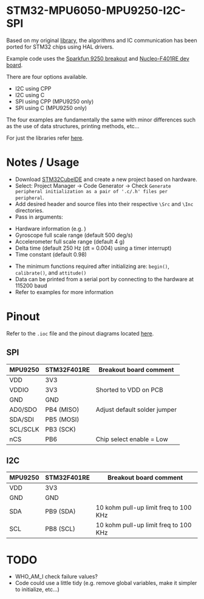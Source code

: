 # STM32-MPU6050-MPU9250-I2C-SPI
Based on my original [library](https://github.com/MarkSherstan/MPU-6050-9250-I2C-CompFilter), the algorithms and IC communication has been ported for STM32 chips using HAL drivers. 

Example code uses the [Sparkfun 9250 breakout](https://www.sparkfun.com/products/retired/13762?_ga=2.119791887.628539036.1650944818-860039329.1650581197) and [Nucleo-F401RE dev board](https://www.st.com/en/evaluation-tools/nucleo-f401re.html).

There are four options available.
* I2C using CPP
* I2C using C
* SPI using CPP (MPU9250 only)
* SPI using C (MPU9250 only)

The four examples are fundamentally the same with minor differences such as the use of data structures, printing methods, etc...

For just the libraries refer [here](https://github.com/MarkSherstan/MPU-6050-9250-I2C-CompFilter/tree/master/STM32).

# Notes / Usage

* Download [STM32CubeIDE](https://www.st.com/en/development-tools/stm32cubeide.html) and create a new project based on hardware.
* Select: Project Manager -> Code Generator -> Check `Generate peripheral initialization as a pair of '.c/.h' files per peripheral`.
* Add desired header and source files into their respective `\Src` and `\Inc` directories.
* Pass in arguments:
- Hardware information (e.g. )
- Gyroscope full scale range (default 500 deg/s)
- Accelerometer full scale range (default 4 g)
- Delta time (default 250 Hz (dt = 0.004) using a timer interrupt)
- Time constant (default 0.98)

* The minimum functions required after initializing are: `begin()`, `calibrate()`, and `attitude()`
* Data can be printed from a serial port by connecting to the hardware at 115200 baud
* Refer to examples for more information

# Pinout
Refer to the `.ioc` file and the pinout diagrams located [here](https://os.mbed.com/platforms/ST-Nucleo-F401RE/).

## SPI
| MPU9250  	| STM32F401RE 	| Breakout board comment       	|
|----------	|-------------	|------------------------------	|
| VDD      	| 3V3         	|                              	|
| VDDIO    	| 3V3         	| Shorted to VDD on PCB        	|
| GND      	| GND         	|                              	|
| AD0/SDO  	| PB4 (MISO)  	| Adjust default solder jumper 	|
| SDA/SDI  	| PB5 (MOSI)  	|                              	|
| SCL/SCLK 	| PB3 (SCK)   	|                              	|
| nCS      	| PB6         	| Chip select enable = Low     	|

## I2C
| MPU9250  	| STM32F401RE 	| Breakout board comment       	        |
|----------	|-------------	|-------------------------------------- |
| VDD      	| 3V3         	|                              	        |
| GND      	| GND         	|                              	        |
| SDA      	| PB9 (SDA)     | 10 kohm pull-up limit freq to 100 KHz |
| SCL      	| PB8 (SCL)     | 10 kohm pull-up limit freq to 100 KHz |

# TODO
* WHO_AM_I check failure values?
* Code could use a little tidy (e.g. remove global variables, make it simpler to initialize, etc...)
